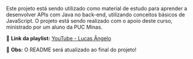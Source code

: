 Este projeto está sendo utilizado como material de estudo para aprender a desenvolver APIs com Java no back-end, utilizando conceitos básicos de JavaScript. O projeto está sendo realizado com o apoio deste curso, ministrado por um aluno da PUC Minas.  

🔗 **Link da playlist:** <a href="https://www.youtube.com/watch?v=YcO-Q6yozmU&list=PLiXotHlANc8ptwP6wajo73OZo9Nh5i597&ab_channel=Lucas%C3%82ngelo" target="_blank">YouTube - Lucas Ângelo</a>  

📌 **Obs:** O README será atualizado ao final do projeto!  
